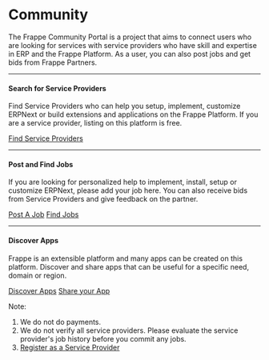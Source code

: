 # Community

The Frappe Community Portal is a project that aims to connect users who are looking for services with service providers who have skill and expertise in ERP and the Frappe Platform. As a user, you can also post jobs and get bids from Frappe Partners.

---

#### Search for Service Providers

Find Service Providers who can help you setup, implement, customize ERPNext or build extensions and applications on the Frappe Platform. If you are a service provider, listing on this platform is free.

<a href="/community/service-providers" class="btn btn-success">Find Service Providers</a>

---

#### Post and Find Jobs

If you are looking for personalized help to implement, install, setup or customize ERPNext, please add your job here. You can also receive bids from Service Providers and give feedback on the partner.

<a href="/post-jobs" class="btn btn-success">Post A Job</a>
<a href="/community/jobs" class="btn btn-default">Find Jobs</a>

---

#### Discover Apps

Frappe is an extensible platform and many apps can be created on this platform. Discover and share apps that can be useful for a specific need, domain or region.

<a href="/community/apps" class="btn btn-success">Discover Apps</a>
<a href="/list-your-app" class="btn btn-default">Share your App</a>

Note:

1. We do not do payments.
1. We do not verify all service providers. Please evaluate the service provider's job history before you commit any jobs.
1. [Register as a Service Provider](/become-a-partner)
